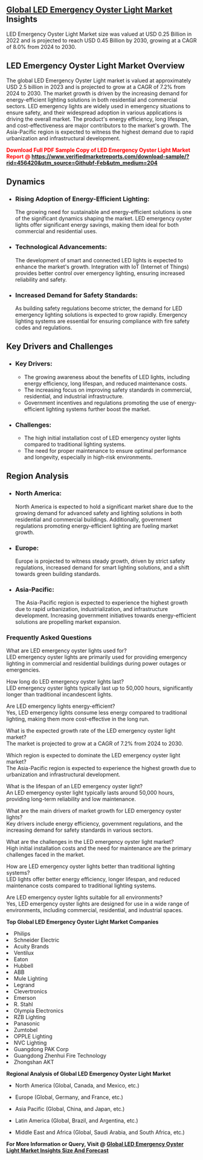<h2><a href="https://www.verifiedmarketreports.com/download-sample/?rid=456420&amp;utm_source=Githubf&amp;utm_medium=204" target="_blank">Global LED Emergency Oyster Light Market</a> Insights</h2><p>LED Emergency Oyster Light Market size was valued at USD 0.25 Billion in 2022 and is projected to reach USD 0.45 Billion by 2030, growing at a CAGR of 8.0% from 2024 to 2030.</p><p><h2>LED Emergency Oyster Light Market Overview</h2> <p>The global LED Emergency Oyster Light market is valued at approximately USD 2.5 billion in 2023 and is projected to grow at a CAGR of 7.2% from 2024 to 2030. The market growth is driven by the increasing demand for energy-efficient lighting solutions in both residential and commercial sectors. LED emergency lights are widely used in emergency situations to ensure safety, and their widespread adoption in various applications is driving the overall market. The product's energy efficiency, long lifespan, and cost-effectiveness are major contributors to the market's growth. The Asia-Pacific region is expected to witness the highest demand due to rapid urbanization and infrastructural development.</p> <p><b><p><span class=""><span style="color: #ff0000;"><strong>Download Full PDF Sample Copy of LED Emergency Oyster Light Market Report</strong> @ </span><a href="https://www.verifiedmarketreports.com/download-sample/?rid=456420&amp;utm_source=Githubf-Feb&amp;utm_medium=204" target="_blank">https://www.verifiedmarketreports.com/download-sample/?rid=456420&amp;utm_source=Githubf-Feb&amp;utm_medium=204</a></span></p></b></p> <h2>Dynamics</h2> <ul> <li><h3>Rising Adoption of Energy-Efficient Lighting:</h3> The growing need for sustainable and energy-efficient solutions is one of the significant dynamics shaping the market. LED emergency oyster lights offer significant energy savings, making them ideal for both commercial and residential uses.</li> <li><h3>Technological Advancements:</h3> The development of smart and connected LED lights is expected to enhance the market's growth. Integration with IoT (Internet of Things) provides better control over emergency lighting, ensuring increased reliability and safety.</li> <li><h3>Increased Demand for Safety Standards:</h3> As building safety regulations become stricter, the demand for LED emergency lighting solutions is expected to grow rapidly. Emergency lighting systems are essential for ensuring compliance with fire safety codes and regulations.</li> </ul> <h2>Key Drivers and Challenges</h2> <ul> <li><h3>Key Drivers:</h3> <ul> <li>The growing awareness about the benefits of LED lights, including energy efficiency, long lifespan, and reduced maintenance costs.</li> <li>The increasing focus on improving safety standards in commercial, residential, and industrial infrastructure.</li> <li>Government incentives and regulations promoting the use of energy-efficient lighting systems further boost the market.</li> </ul> </li> <li><h3>Challenges:</h3> <ul> <li>The high initial installation cost of LED emergency oyster lights compared to traditional lighting systems.</li> <li>The need for proper maintenance to ensure optimal performance and longevity, especially in high-risk environments.</li> </ul> </li> </ul> <h2>Region Analysis</h2> <ul> <li><h3>North America:</h3> North America is expected to hold a significant market share due to the growing demand for advanced safety and lighting solutions in both residential and commercial buildings. Additionally, government regulations promoting energy-efficient lighting are fueling market growth.</li> <li><h3>Europe:</h3> Europe is projected to witness steady growth, driven by strict safety regulations, increased demand for smart lighting solutions, and a shift towards green building standards.</li> <li><h3>Asia-Pacific:</h3> The Asia-Pacific region is expected to experience the highest growth due to rapid urbanization, industrialization, and infrastructure development. Increasing government initiatives towards energy-efficient solutions are propelling market expansion.</li> </ul> <h3>Frequently Asked Questions</h3> <p>What are LED emergency oyster lights used for? <br> LED emergency oyster lights are primarily used for providing emergency lighting in commercial and residential buildings during power outages or emergencies.</p> <p>How long do LED emergency oyster lights last? <br> LED emergency oyster lights typically last up to 50,000 hours, significantly longer than traditional incandescent lights.</p> <p>Are LED emergency lights energy-efficient? <br> Yes, LED emergency lights consume less energy compared to traditional lighting, making them more cost-effective in the long run.</p> <p>What is the expected growth rate of the LED emergency oyster light market? <br> The market is projected to grow at a CAGR of 7.2% from 2024 to 2030.</p> <p>Which region is expected to dominate the LED emergency oyster light market? <br> The Asia-Pacific region is expected to experience the highest growth due to urbanization and infrastructural development.</p> <p>What is the lifespan of an LED emergency oyster light? <br> An LED emergency oyster light typically lasts around 50,000 hours, providing long-term reliability and low maintenance.</p> <p>What are the main drivers of market growth for LED emergency oyster lights? <br> Key drivers include energy efficiency, government regulations, and the increasing demand for safety standards in various sectors.</p> <p>What are the challenges in the LED emergency oyster light market? <br> High initial installation costs and the need for maintenance are the primary challenges faced in the market.</p> <p>How are LED emergency oyster lights better than traditional lighting systems? <br> LED lights offer better energy efficiency, longer lifespan, and reduced maintenance costs compared to traditional lighting systems.</p> <p>Are LED emergency oyster lights suitable for all environments? <br> Yes, LED emergency oyster lights are designed for use in a wide range of environments, including commercial, residential, and industrial spaces.</p> </p><p><strong>Top Global LED Emergency Oyster Light Market Companies</strong></p><div data-test-id=""><p><li>Philips</li><li> Schneider Electric</li><li> Acuity Brands</li><li> Ventilux</li><li> Eaton</li><li> Hubbell</li><li> ABB</li><li> Mule Lighting</li><li> Legrand</li><li> Clevertronics</li><li> Emerson</li><li> R. Stahl</li><li> Olympia Electronics</li><li> RZB Lighting</li><li> Panasonic</li><li> Zumtobel</li><li> OPPLE Lighting</li><li> NVC Lighting</li><li> Guangdong PAK Corp</li><li> Guangdong Zhenhui Fire Technology</li><li> Zhongshan AKT</li></p><div><strong>Regional Analysis of&nbsp;Global LED Emergency Oyster Light Market</strong></div><ul><li dir="ltr"><p dir="ltr">North America&nbsp;(Global, Canada, and Mexico, etc.)</p></li><li dir="ltr"><p dir="ltr">Europe (Global, Germany, and France, etc.)</p></li><li dir="ltr"><p dir="ltr">Asia Pacific&nbsp;(Global, China, and Japan, etc.)</p></li><li dir="ltr"><p dir="ltr">Latin America&nbsp;(Global, Brazil, and Argentina, etc.)</p></li><li dir="ltr">Middle East and Africa&nbsp;(Global, Saudi Arabia, and South Africa, etc.)</li></ul><p><strong>For More Information or Query, Visit @&nbsp;</strong><strong><a href="https://www.verifiedmarketreports.com/product/led-emergency-oyster-light-market/?utm_source=Githubf&amp;utm_medium=204" target="_blank">Global LED Emergency Oyster Light Market Insights Size And Forecast</a></strong></p></div>
